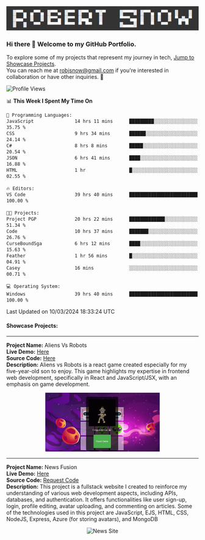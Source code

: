 <img alt="myname" src="assets/name.png" />

### Hi there 👋 Welcome to my GitHub Portfolio.
To explore some of my projects that represent my journey in tech, [Jump to Showcase Projects](#showcase-projects).  
You can reach me at robjsnow@gmail.com if you're interested in collaboration or have other inquiries.  :briefcase:



<!--START_SECTION:waka-->
![Profile Views](http://img.shields.io/badge/Profile%20Views-3-blue)

📊 **This Week I Spent My Time On** 

```text
💬 Programming Languages: 
JavaScript               14 hrs 11 mins      █████████░░░░░░░░░░░░░░░░   35.75 % 
CSS                      9 hrs 34 mins       ██████░░░░░░░░░░░░░░░░░░░   24.14 % 
C#                       8 hrs 8 mins        █████░░░░░░░░░░░░░░░░░░░░   20.54 % 
JSON                     6 hrs 41 mins       ████░░░░░░░░░░░░░░░░░░░░░   16.88 % 
HTML                     1 hr                █░░░░░░░░░░░░░░░░░░░░░░░░   02.55 % 

🔥 Editors: 
VS Code                  39 hrs 40 mins      █████████████████████████   100.00 % 

🐱‍💻 Projects: 
Project PGP              20 hrs 22 mins      █████████████░░░░░░░░░░░░   51.34 % 
Code                     10 hrs 37 mins      ███████░░░░░░░░░░░░░░░░░░   26.76 % 
CurseBoundSga            6 hrs 12 mins       ████░░░░░░░░░░░░░░░░░░░░░   15.63 % 
Feather                  1 hr 56 mins        █░░░░░░░░░░░░░░░░░░░░░░░░   04.91 % 
Casey                    16 mins             ░░░░░░░░░░░░░░░░░░░░░░░░░   00.71 % 

💻 Operating System: 
Windows                  39 hrs 40 mins      █████████████████████████   100.00 % 
```


 Last Updated on 10/03/2024 18:33:24 UTC
<!--END_SECTION:waka-->

<!--
**robjsnow/robjsnow** is a ✨ _special_ ✨ repository because its `README.md` (this file) appears on your GitHub profile.

Here are some ideas to get you started:

- 🔭 I’m currently working on ...
- 🌱 I’m currently learning ...
- 👯 I’m looking to collaborate on ...
- 🤔 I’m looking for help with ...
- 💬 Ask me about ...
- 📫 How to reach me: ...
- 😄 Pronouns: ...
- ⚡ Fun fact: ...
-->

#### Showcase Projects:

---

**Project Name:** Aliens Vs Robots  
**Live Demo:** [Here](https://yellow-water-02e94ce10.4.azurestaticapps.net/)  
**Source Code:** [Here](https://github.com/robjsnow/avr/)  
**Description:** Aliens vs Robots is a react game created especially for my five-year-old son to enjoy. This game highlights my expertise in frontend web development, specifically in React and JavaScript/JSX, with an emphasis on game development.  
<div align="center"><a href="https://yellow-water-02e94ce10.4.azurestaticapps.net/">
  <img src="https://github.com/robjsnow/avr/blob/main/screenshots/avrSS.jpg?raw=true" alt="Dancing Robot" width="300" />
</a></div>

---
**Project Name:**  News Fusion  
**Live Demo:**  [Here](https://newsfusion-3a88334147f8.herokuapp.com/)  
**Source Code:**  [Request Code](mailto:robjsnow@gmailcom)  
**Description:**  This project is a fullstack website I created to reinforce my understanding of various web development aspects, including APIs, databases, and authentication. It offers functionalities like user sign-up, login, profile editing, avatar uploading, and commenting on articles. Some of the technologies used in this project are JavaScript, EJS, HTML, CSS, NodeJS, Express, Azure (for storing avatars), and MongoDB
<div align="center"<a href="https://yellow-water-02e94ce10.4.azurestaticapps.net/">
  <img src="https://ashy-desert-0dbaf2a10.4.azurestaticapps.net/news1.jpeg" alt="News Site" width="300" />
</a></div>

